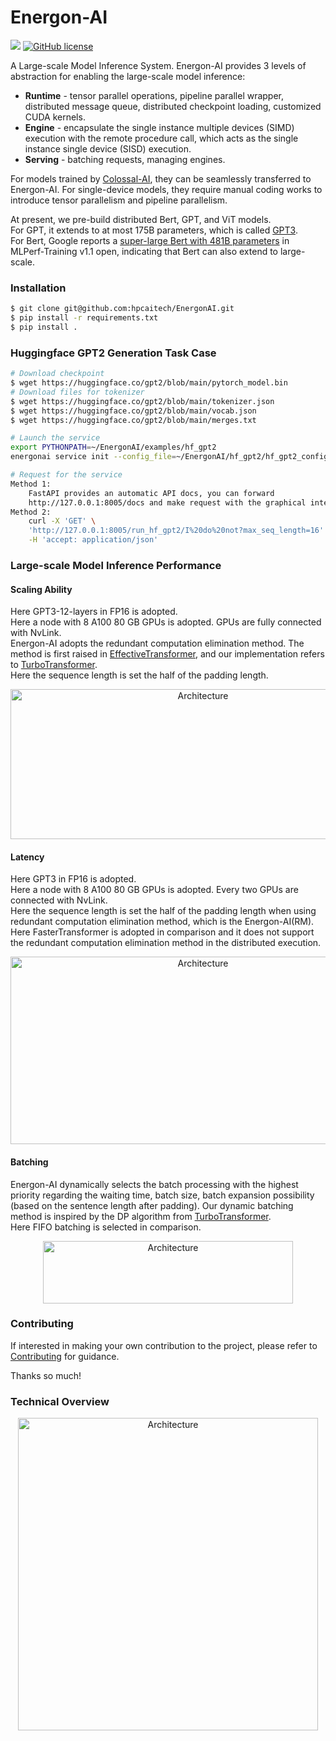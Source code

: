 <!-- <div  align="center">    
    <img src="https://user-images.githubusercontent.com/12018307/170214566-b611b131-fff1-41c0-9447-786a8a6f0bac.png" width = "600" height = "148" alt="Architecture" align=center />
</div> -->
# Energon-AI

![](https://img.shields.io/badge/Made%20with-ColossalAI-blueviolet?style=flat)
[![GitHub license](https://img.shields.io/github/license/hpcaitech/FastFold)](https://github.com/hpcaitech/ColossalAI-Inference/blob/main/LICENSE)


A Large-scale Model Inference System.
Energon-AI provides 3 levels of abstraction for enabling the large-scale model inference:
- **Runtime** - tensor parallel operations, pipeline parallel wrapper, distributed message queue, distributed checkpoint loading, customized CUDA kernels.
- **Engine** - encapsulate the single instance multiple devices (SIMD) execution with the remote procedure call, which acts as the single instance single device (SISD) execution.
- **Serving** - batching requests, managing engines.

For models trained by [Colossal-AI](https://github.com/hpcaitech/ColossalAI), they can be seamlessly transferred to Energon-AI.
For single-device models, they require manual coding works to introduce tensor parallelism and pipeline parallelism.

At present, we pre-build distributed Bert, GPT, and ViT models.  
For GPT, it extends to at most 175B parameters, which is called [GPT3](https://arxiv.org/abs/2005.14165).  
For Bert, Google reports a [super-large Bert with 481B parameters](https://mlcommons.org/en/training-normal-11/) in MLPerf-Training v1.1 open, indicating that Bert can also extend to large-scale.

### Installation
``` bash
$ git clone git@github.com:hpcaitech/EnergonAI.git
$ pip install -r requirements.txt
$ pip install .
```

### Huggingface GPT2 Generation Task Case

``` bash
# Download checkpoint
$ wget https://huggingface.co/gpt2/blob/main/pytorch_model.bin
# Download files for tokenizer
$ wget https://huggingface.co/gpt2/blob/main/tokenizer.json
$ wget https://huggingface.co/gpt2/blob/main/vocab.json
$ wget https://huggingface.co/gpt2/blob/main/merges.txt

# Launch the service
export PYTHONPATH=~/EnergonAI/examples/hf_gpt2
energonai service init --config_file=~/EnergonAI/hf_gpt2/hf_gpt2_config.py

# Request for the service
Method 1: 
    FastAPI provides an automatic API docs, you can forward 
    http://127.0.0.1:8005/docs and make request with the graphical interface.
Method 2:
    curl -X 'GET' \
    'http://127.0.0.1:8005/run_hf_gpt2/I%20do%20not?max_seq_length=16' \
    -H 'accept: application/json' 
```

### Large-scale Model Inference Performance
#### Scaling Ability

Here GPT3-12-layers in FP16 is adopted.  
Here a node with 8 A100 80 GB GPUs is adopted. GPUs are fully connected with NvLink.   
Energon-AI adopts the redundant computation elimination method. The method is first raised in [EffectiveTransformer](https://github.com/bytedance/effective_transformer), and our implementation refers to [TurboTransformer](https://github.com/Tencent/TurboTransformers/blob/master/turbo_transformers/layers/kernels/gpu_transpose_kernel.cu).  
Here the sequence length is set the half of the padding length.
<div  align="center">    
    <img src="https://user-images.githubusercontent.com/12018307/168971637-ffd1d6ba-44bb-4043-a275-3dc2a008c048.png" width = "600" height = "240" alt="Architecture" align=center />
</div>

#### Latency
Here GPT3 in FP16 is adopted.  
Here a node with 8 A100 80 GB GPUs is adopted. Every two GPUs are connected with NvLink.  
Here the sequence length is set the half of the padding length when using redundant computation elimination method, which is the Energon-AI(RM).  
Here FasterTransformer is adopted in comparison and it does not support the redundant computation elimination method in the distributed execution.
<div  align="center">    
    <img src="https://user-images.githubusercontent.com/12018307/169728315-8ac95e4f-3e81-44e5-b82b-5873ffe85351.png" width = "600" height = "300" alt="Architecture" align=center />
</div>

#### Batching
Energon-AI dynamically selects the batch processing with the highest priority regarding the waiting time, batch size, batch expansion possibility (based on the sentence length after padding).
Our dynamic batching method is inspired by the DP algorithm from [TurboTransformer](https://dl.acm.org/doi/10.1145/3437801.3441578).  
Here FIFO batching is selected in comparison.
<div  align="center">    
    <img src="https://user-images.githubusercontent.com/12018307/170616782-18fae36f-75cd-4e7b-bc0b-c8998be1e540.png" width = "400" height = "100" alt="Architecture" align=center />
</div>


### Contributing

If interested in making your own contribution to the project, please refer to [Contributing](./CONTRIBUTING.md) for guidance.

Thanks so much!

### Technical Overview

<div  align="center">    
    <img src="https://user-images.githubusercontent.com/12018307/168971629-6df3232b-85a7-43ce-95df-f067e7e5959c.png" width = "480" height = "500" alt="Architecture" align=center />
</div>

<!-- 

![image (1)](https://user-images.githubusercontent.com/12018307/168971641-aebe986a-7e9d-4c66-9ced-4e8b7a1628e2.png)
![batch drawio](https://user-images.githubusercontent.com/12018307/168971644-35393802-7d8b-4e13-9428-340f7328616c.png) -->

